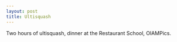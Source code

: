 ```yaml
---
layout: post
title: Ultisquash
---
```


Two hours of ultisquash, dinner at the Restaurant School, OlAMPics.
